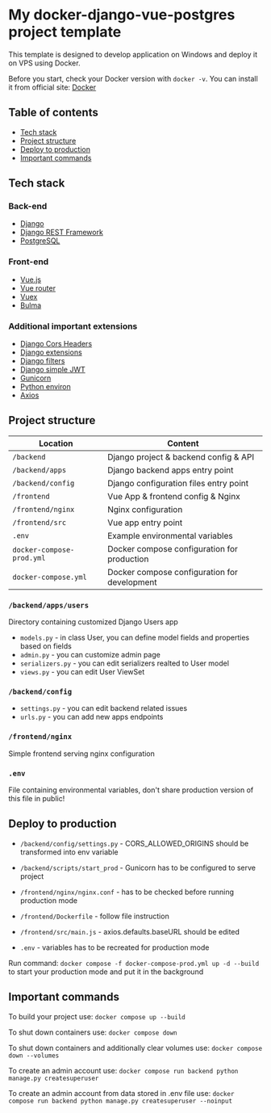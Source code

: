 # My docker-django-vue-postgres project template

This template is designed to develop application on Windows and deploy it on VPS using Docker.

Before you start, check your Docker version with `docker -v`.
You can install it from official site: [Docker](https://docs.docker.com/get-docker/)

## Table of contents

- [Tech stack](#tech-stack)
- [Project structure](#project-structure)
- [Deploy to production](#deploy-to-production)
- [Important commands](#important-commands)

## Tech stack

### Back-end

- [Django](https://docs.djangoproject.com/en/4.1/)
- [Django REST Framework](https://www.django-rest-framework.org/)
- [PostgreSQL](https://www.postgresql.org/docs/)

### Front-end

- [Vue.js](https://vuejs.org/guide/introduction.html)
- [Vue router](https://router.vuejs.org/guide/)
- [Vuex](https://vuex.vuejs.org/guide/)
- [Bulma](https://bulma.io/documentation/)

### Additional important extensions

- [Django Cors Headers](https://pypi.org/project/django-cors-headers/)
- [Django extensions](https://django-extensions.readthedocs.io/en/latest/index.html)
- [Django filters](https://django-filter.readthedocs.io/en/stable/index.html)
- [Django simple JWT](https://django-rest-framework-simplejwt.readthedocs.io/en/latest/)
- [Gunicorn](https://docs.gunicorn.org/en/stable/index.html)
- [Python environ](https://pypi.org/project/python-environ/)
- [Axios](https://axios-http.com/docs/example)

## Project structure

| Location             |  Content                                   |
|----------------------|--------------------------------------------|
| `/backend`           | Django project & backend config & API      |
| `/backend/apps`      | Django backend apps entry point            |
| `/backend/config`    | Django configuration files entry point     |
| `/frontend`          | Vue App & frontend config & Nginx          |
| `/frontend/nginx`    | Nginx configuration                        |
| `/frontend/src`      | Vue app entry point                        |
| `.env`               | Example environmental variables            |
| `docker-compose-prod.yml` | Docker compose configuration for production  |
| `docker-compose.yml` | Docker compose configuration for development  |


### `/backend/apps/users`

Directory containing customized Django Users app

- `models.py` - in class User, you can define model fields and properties based on fields
- `admin.py` - you can customize admin page  
- `serializers.py` - you can edit serializers realted to User model
- `views.py` - you can edit User ViewSet

### `/backend/config`

- `settings.py` - you can edit backend related issues  
- `urls.py` - you can add new apps endpoints 

### `/frontend/nginx`

Simple frontend serving nginx configuration

### `.env`

File containing environmental variables, don't share production version of this file in public! 

## Deploy to production

- `/backend/config/settings.py` - CORS_ALLOWED_ORIGINS should be transformed into env variable
- `/backend/scripts/start_prod` - Gunicorn has to be configured to serve project

- `/frontend/nginx/nginx.conf` - has to be checked before running production mode
- `/frontend/Dockerfile` - follow file instruction
- `/frontend/src/main.js` - axios.defaults.baseURL should be edited

-  `.env` - variables has to be recreated for production mode

Run command: `docker compose -f docker-compose-prod.yml up -d --build` to start your production mode and put it in the background

## Important commands

To build your project use:
`docker compose up --build` 

To shut down containers use:
`docker compose down`

To shut down containers and additionally clear volumes use:
`docker compose down --volumes`

To create an admin account use:
`docker compose run backend python manage.py createsuperuser`

To create an admin account from data stored in .env file use:
`docker compose run backend python manage.py createsuperuser --noinput`
